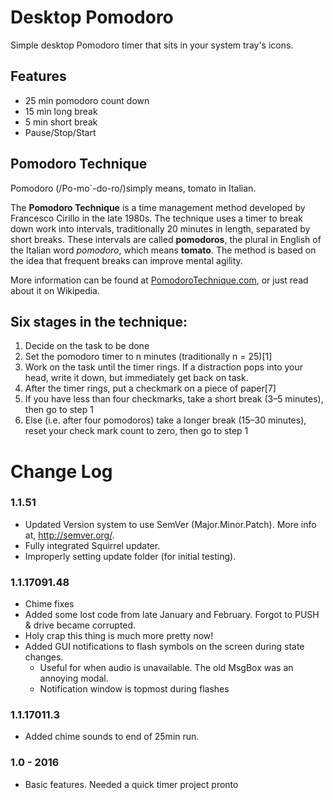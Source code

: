 # Desktop Pomodoro
Simple desktop Pomodoro timer that sits in your system tray's icons.

## Features
* 25 min pomodoro count down
* 15 min long break
* 5 min short break
* Pause/Stop/Start


## Pomodoro Technique
Pomodoro (/Po-mo`-do-ro/)simply means, tomato in Italian.

The **Pomodoro Technique** is a time management method developed by Francesco Cirillo in the late 1980s. The technique uses a timer to break down work into intervals, traditionally 20 minutes in length, separated by short breaks. These intervals are called **pomodoros**, the plural in English of the Italian word _pomodoro_, which means **tomato**. The method is based on the idea that frequent breaks can improve mental agility.

More information can be found at [PomodoroTechnique.com](http://pomodorotechnique.com/), or just read about it on Wikipedia.

## Six stages in the technique:

1. Decide on the task to be done
1. Set the pomodoro timer to n minutes (traditionally n = 25)[1]
1. Work on the task until the timer rings. If a distraction pops into  your head, write it down, but immediately get back on task.
1. After the timer rings, put a checkmark on a piece of paper[7]
1. If you have less than four checkmarks, take a short break (3–5 minutes), then go to step 1
1. Else (i.e. after four pomodoros) take a longer break (15–30 minutes), reset your check mark count to zero, then go to step 1


# Change Log
### 1.1.51
* Updated Version system to use SemVer (Major.Minor.Patch). More info at, http://semver.org/.
* Fully integrated Squirrel updater.
* Improperly setting update folder (for initial testing).

### 1.1.17091.48
* Chime fixes
* Added some lost code from late January and February. Forgot to PUSH & drive became corrupted.
* Holy crap this thing is much more pretty now!
* Added GUI notifications to flash symbols on the screen during state changes.
    * Useful for when audio is unavailable. The old MsgBox was an annoying modal.
    * Notification window is topmost during flashes
    
### 1.1.17011.3
* Added chime sounds to end of 25min run.
    
### 1.0 - 2016
* Basic features. Needed a quick timer project pronto

